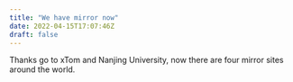 ```yaml
---
title: "We have mirror now"
date: 2022-04-15T17:07:46Z
draft: false
---
```


Thanks go to xTom and Nanjing University, now there are four mirror sites around the world.
